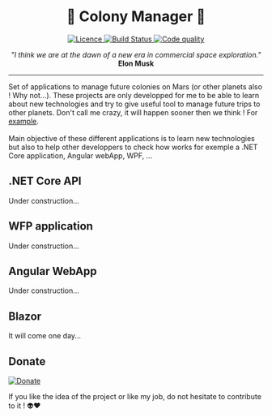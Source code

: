 <h1 align="center">🚀 Colony Manager 🚀</h1>

<p align="center">

<a href="https://www.gnu.org/licenses/gpl-3.0.en.html">
  <img 
    src="https://img.shields.io/badge/License-GPLv3-blue.svg"
    alt="Licence"/>
</a>
  
<a href="#">
  <img
    src="https://dev.azure.com/FDVApps/Colony-Manager/_apis/build/status/ColonyManager_CI?branchName=developp"
    alt="Build Status"
  />
</a>
  
  <a href="#">
    <img
      src="https://api.codacy.com/project/badge/Grade/ba60f1b39049426399156c5fd78bf890"
      alt="Code quality"
    />
  </a>
</p>

<p align="center"><i>"I think we are at the dawn of a new era in commercial space exploration." </i><b>Elon Musk</b></p>

---- 

Set of applications to manage future colonies on Mars (or other planets
also ! Why not...). These projects are only developped for me to be able to
learn about new technologies and try to give useful tool to manage future trips
to other planets. Don't call me crazy, it will happen sooner then we think ! For
[example](https://www.businessinsider.fr/us/elon-musk-plans-1-million-people-to-mars-by-2050-2020-1#:~:text=Elon%20Musk%20says%20he%20plans,jobs%27%20on%20the%20red%20planet&text=Elon%20Musk%20recently%20shared%20details,people%20to%20Mars%20by%202050.).
</br></br>Main objective of these different applications is to learn new technologies but also to help other developpers to check how works for exemple a .NET Core application, Angular webApp, WPF, ...

## .NET Core API

Under construction...

## WFP application

Under construction...

## Angular WebApp

Under construction...

## Blazor

It will come one day...

## Donate

[![Donate](https://img.shields.io/badge/Donate-PayPal-green.svg)](https://www.paypal.com/donate?hosted_button_id=RWPYPWRRZ4S6N)

If you like the idea of the project or like my job, do not hesitate to contribute to it ! 👽❤️
